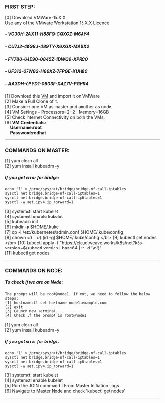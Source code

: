 ### FIRST STEP:

[0] Download VMWare-15.X.X  </br>
    Use any of the VMware Workstation 15.X.X Licence  </br>	
##### - VG30H-2AX11-H88FQ-CQXGZ-M6AY4 </br>
##### - CU7J2-4KG8J-489TY-X6XGX-MAUX2 </br>
##### - FY780-64E90-0845Z-1DWQ9-XPRC0 </br>
##### - UF312-07W82-H89XZ-7FPGE-XUH80 </br>
##### - AA3DH-0PYD1-0803P-X4Z7V-PGHR4 </br>

[1] Download this [VM](https://drive.google.com/open?id=1p8kBqbWW2sp3bV7DoTurr7pTwp4O43AG) and import it on VMWare </br>
[2] Make a Full Clone of it. </br>
[3] Consider one VM as master and another as node. </br>
[4] VM Settings - Processors=2+2 | Memory=16GB </br>
[5] Check Internet Connectivity on both the VMs. </br>
[6] **VM Credentials:  <br>
&nbsp;&nbsp;&nbsp;&nbsp;&nbsp;Username:root <br>
&nbsp;&nbsp;&nbsp;&nbsp;&nbsp;Password:redhat**  <br>

<hr>

### COMMANDS ON MASTER:

[1] yum clean all </br>
[2] yum install kubeadm -y </br>

##### If you get error for bridge:
    echo '1' > /proc/sys/net/bridge/bridge-nf-call-iptables 
    sysctl net.bridge.bridge-nf-call-iptables=1 
    sysctl net.bridge.bridge-nf-call-ip6tables=1 
    sysctl -w net.ipv4.ip_forward=1 

[3] systemctl start kubelet </br>
[4] systemctl enable kubelet </br> 
[5] kubeadm init </br>
[6] mkdir -p $HOME/.kube </br>
[7] cp -i /etc/kubernetes/admin.conf $HOME/.kube/config </br>
[8] chown $(id -u):$(id -g) $HOME/.kube/config </br>
[9] kubectl get nodes </br>
[10] kubectl apply -f "https://cloud.weave.works/k8s/net?k8s-version=$(kubectl version | base64 | tr -d '\n')" </br>
[11] kubectl get nodes </br>

<hr>

### COMMANDS ON NODE:

##### To check if we are on Node: 
    The prompt will be root@node1. If not, we need to follow the below steps: 
    [1] hostnamectl set-hostname node1.example.com 
    [2] exit 
    [3] Launch new Terminal. 
    [4] Check if the prompt is root@node1


[1] yum clean all </br>
[2] yum install kubeadm -y </br>

##### If you get error for bridge: </br>
    echo '1' > /proc/sys/net/bridge/bridge-nf-call-iptables 
    sysctl net.bridge.bridge-nf-call-iptables=1 
    sysctl net.bridge.bridge-nf-call-ip6tables=1 
    sysctl -w net.ipv4.ip_forward=1 
 
[3] systemctl start kubelet </br>
[4] systemctl enable kubelet </br>
[5] Run the JOIN command | From Master Initiation Logs </br>
[6] Navigate to Master Node and check 'kubectl get nodes' </br>

<hr>

